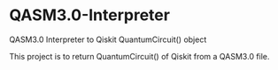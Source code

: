 # QASM3.0-Interpreter
QASM3.0 Interpreter to Qiskit QuantumCircuit() object

This project is to return QuantumCircuit() of Qiskit from a QASM3.0 file.
